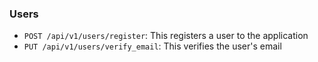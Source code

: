 ### Users
- `POST /api/v1/users/register`: This registers a user to the application
- `PUT /api/v1/users/verify_email`: This verifies the user's email